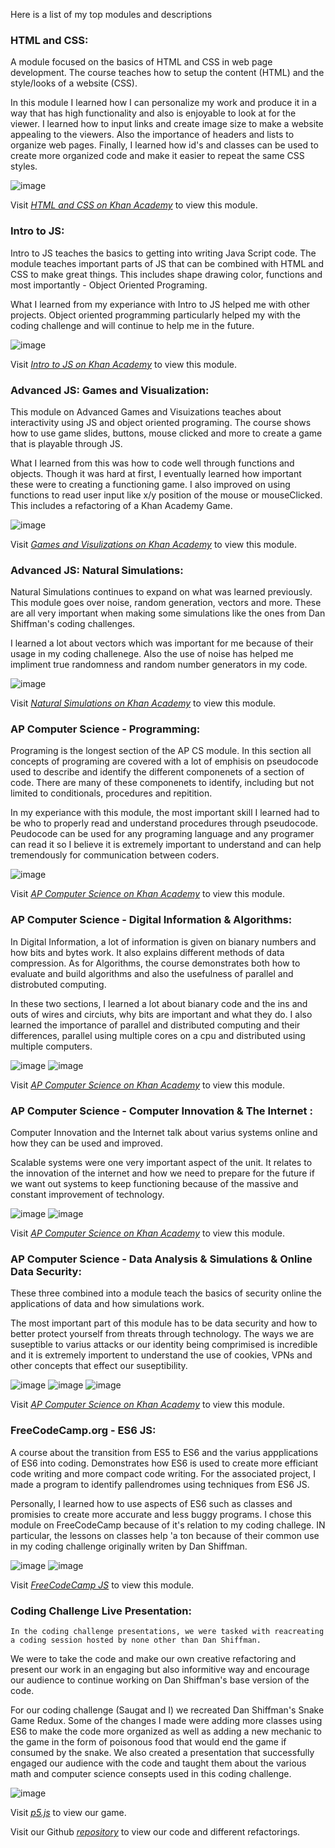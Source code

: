 Here is a list of my top modules and descriptions

 ### HTML and CSS:
 
 A module focused on the basics of HTML and CSS in web page development. The course teaches how to setup the content (HTML) and the style/looks of a website (CSS).
 
 In this module I learned how I can personalize my work and produce it in a way that has high functionality and also is enjoyable to look at for the viewer. I learned how to input links and create image size to make a website appealing to the viewers. Also the importance of headers and lists to organize web pages. Finally, I learned how id's and classes can be used to create more organized code and make it easier to repeat the same CSS styles.
 
![image](https://user-images.githubusercontent.com/36045753/114078901-86800880-9877-11eb-8884-90a889a7c87e.png)

Visit _[HTML and CSS on Khan Academy](https://www.khanacademy.org/computing/computer-programming/html-css)_  to view this module.

  ### Intro to JS:
 
 Intro to JS teaches the basics to getting into writing Java Script code. The module teaches important parts of JS that can be combined with HTML and CSS to make great things. This includes shape drawing color, functions and most importantly - Object Oriented Programing. 
 
 What I learned from my experiance with Intro to JS helped me with other projects. Object oriented programming particularly helped my with the coding challenge and will continue to help me in the future. 
 
 ![image](https://user-images.githubusercontent.com/36045753/114068899-672fae00-986c-11eb-9723-b919f9bd7e99.png)

Visit _[Intro to JS on Khan Academy](https://www.khanacademy.org/computing/computer-programming/programming)_  to view this module.

 ### Advanced JS: Games and Visualization:
 
This module on Advanced Games and Visuizations teaches about interactivity using JS and object oriented programing. The course shows how to use game slides, buttons, mouse clicked and more to create a game that is playable through JS.

What I learned from this was how to code well through functions and objects. Though it was hard at first, I eventually learned how important these were to creating a functioning game. I also improved on using functions to read user input like x/y position of the mouse or mouseClicked. This includes a refactoring of a Khan Academy Game. 

![image](https://user-images.githubusercontent.com/36045753/114076658-e45f2100-9874-11eb-9e1a-b8b58047bd10.png)

Visit _[Games and Visulizations on Khan Academy](https://www.khanacademy.org/computing/computer-programming/programming-games-visualizations)_  to view this module.

 ### Advanced JS: Natural Simulations:
 
 Natural Simulations continues to expand on what was learned previously. This module goes over noise, random generation, vectors and more. These are all very important when making some simulations like the ones from Dan Shiffman's coding challenges. 
 
 I learned a lot about vectors which was important for me because of their usage in my coding challenege. Also the use of noise has helped me impliment true randomness and random number generators in my code. 
 
![image](https://user-images.githubusercontent.com/36045753/114078439-ede98880-9876-11eb-922e-8ea8e617be2f.png)

Visit _[Natural Simulations on Khan Academy](https://www.khanacademy.org/computing/computer-programming/programming-natural-simulations)_  to view this module.

 ### AP Computer Science - Programming:
 
 Programing is the longest section of the AP CS module. In this section all concepts of programing are covered with a lot of emphisis on pseudocode used to describe and identify the different componenets of a section of code. There are many of these componenets to identify, including but not limited to conditionals, procedures and repitition. 
 
 In my experiance with this module, the most important skill I learned had to be who to properly read and understand procedures through pseudocode. Peudocode can be used for any programing language and any programer can read it so I believe it is extremely important to understand and can help tremendously for communication between coders.

![image](https://user-images.githubusercontent.com/36045753/114106305-79294500-989c-11eb-9274-50d02546673d.png)

Visit _[AP Computer Science on Khan Academy](https://www.khanacademy.org/computing/ap-computer-science-principles)_  to view this module.

 ### AP Computer Science - Digital Information & Algorithms:
 
 In Digital Information, a lot of information is given on bianary numbers and how bits and bytes work. It also explains different methods of data compression. As for Algorithms, the course demonstrates both how to evaluate and build algorithms and also the usefulness of parallel and distrobuted computing. 
 
 In these two sections, I learned a lot about bianary code and the ins and outs of wires and circiuts, why bits are important and what they do. I also learned the importance of parallel and distributed computing and their differences, parallel using multiple cores on a cpu and distributed using multiple computers. 
 
![image](https://user-images.githubusercontent.com/36045753/114107913-ec808600-989f-11eb-82d0-30b26c09d6d9.png)
![image](https://user-images.githubusercontent.com/36045753/114107941-f73b1b00-989f-11eb-9143-ac3b64c8017f.png)

 Visit _[AP Computer Science on Khan Academy](https://www.khanacademy.org/computing/ap-computer-science-principles)_  to view this module.

 ### AP Computer Science - Computer Innovation & The Internet :
 
 Computer Innovation and the Internet talk about varius systems online and how they can be used and improved.
 
 Scalable systems were one very important aspect of the unit. It relates to the innovation of the internet and how we need to prepare for the future if we want out systems to keep functioning because of the massive and constant improvement of technology. 
 
![image](https://user-images.githubusercontent.com/36045753/114108191-995b0300-98a0-11eb-9291-ecce23334869.png)
![image](https://user-images.githubusercontent.com/36045753/114108213-a2e46b00-98a0-11eb-86c2-c52cdff407a1.png)

 Visit _[AP Computer Science on Khan Academy](https://www.khanacademy.org/computing/ap-computer-science-principles)_  to view this module.

 ### AP Computer Science - Data Analysis & Simulations & Online Data Security:
 
 These three combined into a module teach the basics of security online the applications of data and how simulations work.
 
 The most important part of this module has to be data security and how to better protect yourself from threats through technology. The ways we are suseptible to varius attacks or our identity being comprimised is incredible and it is extremely importent to understand the use of cookies, VPNs and other concepts that effect our suseptibility.
 
![image](https://user-images.githubusercontent.com/36045753/114109486-5ea69a00-98a3-11eb-983d-4286747e9e54.png)
![image](https://user-images.githubusercontent.com/36045753/114109512-6bc38900-98a3-11eb-938e-9dac7b36ff6c.png)
![image](https://user-images.githubusercontent.com/36045753/114109556-7ed65900-98a3-11eb-88fe-f4f1aabd15e7.png)

 Visit _[AP Computer Science on Khan Academy](https://www.khanacademy.org/computing/ap-computer-science-principles)_  to view this module.

 ### FreeCodeCamp.org - ES6 JS:

  A course about the transition from ES5 to ES6 and the varius appplications of ES6 into coding. 
Demonstrates how ES6 is used to create more efficiant code writing and more compact code writing.
For the associated project, I made a program to identify pallendromes using techniques from ES6 
JS.

  Personally, I learned how to use aspects of ES6 such as classes and promisies to create more accurate
and less buggy programs. I chose this module on FreeCodeCamp because of it's relation to my coding challege. 
IN particular, the lessons on classes help 'a ton because of their common use in my coding challenge
originally writen by Dan Shiffman. 

![image](https://user-images.githubusercontent.com/36045753/114060179-1c5d6880-9863-11eb-815d-4dcc50bfefe3.png)
![image](https://user-images.githubusercontent.com/36045753/114060250-31d29280-9863-11eb-9ec3-81180a1d91b7.png)

Visit _[FreeCodeCamp JS](https://www.freecodecamp.org/learn/javascript-algorithms-and-data-structures/#functional-programming)_  to view this module. 

 ### Coding Challenge Live Presentation:

    In the coding challenge presentations, we were tasked with reacreating a coding session hosted by none other than Dan Shiffman.
  We were to take the code and make our own creative refactoring and present our work in an engaging but also
  informitive way and encourage our audience to continue working on Dan Shiffman's base version of the code. 
  
   For our coding challenge (Saugat and I) we recreated Dan Shiffman's Snake Game Redux. Some of the changes I made were adding more classes using ES6 to make the code more organized as well as adding a new mechanic to the game in the form of poisonous food that would end the game if consumed by the snake. We also created a presentation that successfully engaged our audience with the code and taught them about the various math and computer science consepts used in this coding challenge. 
  
![image](https://user-images.githubusercontent.com/36045753/114079038-aca5a880-9877-11eb-8067-71c1886b2cf5.png)

Visit _[p5.js](https://editor.p5js.org/dmoor5/full/sRP1lhlTR)_  to view our game.

Visit our Github _[repository](https://github.com/saugatttt/Snake-Game/tree/dylan)_ to view our code and different refactorings. 
